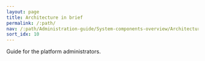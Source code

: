 ```yaml
---
layout: page
title: Architecture in brief
permalink: /:path/
nav: /:path/Administration-guide/System-components-overview/Architecture-in-brief/
sort_idx: 10
---
```


Guide for the platform administrators.